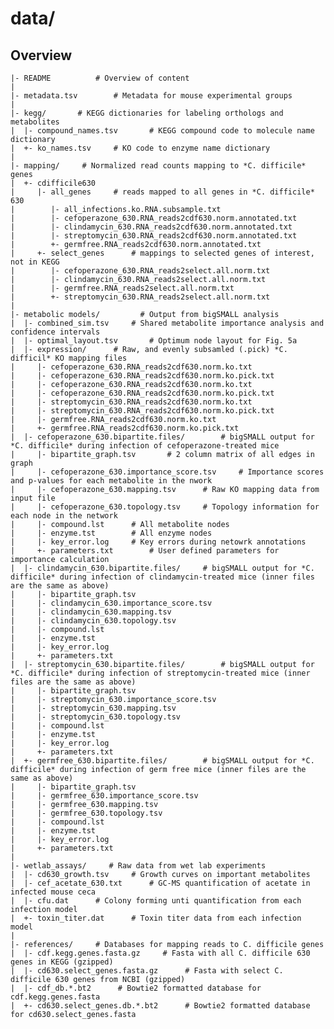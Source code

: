 data/
=======

Overview
--------
    |- README          # Overview of content
    |
    |- metadata.tsv 	   # Metadata for mouse experimental groups
    |
    |- kegg/       # KEGG dictionaries for labeling orthologs and metabolites
    |  |- compound_names.tsv       # KEGG compound code to molecule name dictionary
    |  +- ko_names.tsv     # KO code to enzyme name dictionary
    |
    |- mapping/     # Normalized read counts mapping to *C. difficile* genes
    |  +- cdifficile630
    |     |- all_genes     # reads mapped to all genes in *C. difficile* 630
    |        |- all_infections.ko.RNA.subsample.txt
    |        |- cefoperazone_630.RNA_reads2cdf630.norm.annotated.txt
    |        |- clindamycin_630.RNA_reads2cdf630.norm.annotated.txt
    |        |- streptomycin_630.RNA_reads2cdf630.norm.annotated.txt
    |        +- germfree.RNA_reads2cdf630.norm.annotated.txt
    |     +- select_genes      # mappings to selected genes of interest, not in KEGG
    |        |- cefoperazone_630.RNA_reads2select.all.norm.txt
    |        |- clindamycin_630.RNA_reads2select.all.norm.txt
    |        |- germfree.RNA_reads2select.all.norm.txt
    |        +- streptomycin_630.RNA_reads2select.all.norm.txt
    |
    |- metabolic models/         # Output from bigSMALL analysis
    |  |- combined_sim.tsv     # Shared metabolite importance analysis and confidence intervals
    |  |- optimal_layout.tsv       # Optimum node layout for Fig. 5a
    |  |- expression/      # Raw, and evenly subsamled (.pick) *C. difficil* KO mapping files
    |     |- cefoperazone_630.RNA_reads2cdf630.norm.ko.txt
    |     |- cefoperazone_630.RNA_reads2cdf630.norm.ko.pick.txt
    |     |- cefoperazone_630.RNA_reads2cdf630.norm.ko.txt
    |     |- cefoperazone_630.RNA_reads2cdf630.norm.ko.pick.txt
    |     |- streptomycin_630.RNA_reads2cdf630.norm.ko.txt
    |     |- streptomycin_630.RNA_reads2cdf630.norm.ko.pick.txt
    |     |- germfree.RNA_reads2cdf630.norm.ko.txt
    |     +- germfree.RNA_reads2cdf630.norm.ko.pick.txt
    |  |- cefoperazone_630.bipartite.files/        # bigSMALL output for *C. difficile* during infection of cefoperazone-treated mice
    |     |- bipartite_graph.tsv       # 2 column matrix of all edges in graph
    |     |- cefoperazone_630.importance_score.tsv     # Importance scores and p-values for each metabolite in the nwork
    |     |- cefoperazone_630.mapping.tsv      # Raw KO mapping data from input file
    |     |- cefoperazone_630.topology.tsv     # Topology information for each node in the network
    |     |- compound.lst      # All metabolite nodes
    |     |- enzyme.tst        # All enzyme nodes
    |     |- key_error.log     # Key errors during netowrk annotations
    |     +- parameters.txt        # User defined parameters for importance calculation
    |  |- clindamycin_630.bipartite.files/     # bigSMALL output for *C. difficile* during infection of clindamycin-treated mice (inner files are the same as above)
    |     |- bipartite_graph.tsv
    |     |- clindamycin_630.importance_score.tsv
    |     |- clindamycin_630.mapping.tsv
    |     |- clindamycin_630.topology.tsv
    |     |- compound.lst
    |     |- enzyme.tst
    |     |- key_error.log
    |     +- parameters.txt
    |  |- streptomycin_630.bipartite.files/        # bigSMALL output for *C. difficile* during infection of streptomycin-treated mice (inner files are the same as above)
    |     |- bipartite_graph.tsv
    |     |- streptomycin_630.importance_score.tsv
    |     |- streptomycin_630.mapping.tsv
    |     |- streptomycin_630.topology.tsv
    |     |- compound.lst
    |     |- enzyme.tst
    |     |- key_error.log
    |     +- parameters.txt
    |  +- germfree_630.bipartite.files/        # bigSMALL output for *C. difficile* during infection of germ free mice (inner files are the same as above)
    |     |- bipartite_graph.tsv
    |     |- germfree_630.importance_score.tsv
    |     |- germfree_630.mapping.tsv
    |     |- germfree_630.topology.tsv
    |     |- compound.lst
    |     |- enzyme.tst
    |     |- key_error.log
    |     +- parameters.txt
    |
    |- wetlab_assays/     # Raw data from wet lab experiments
    |  |- cd630_growth.tsv     # Growth curves on important metabolites
    |  |- cef_acetate_630.txt      # GC-MS quantification of acetate in infected mouse ceca
    |  |- cfu.dat      # Colony forming unti quantification from each infection model
    |  +- toxin_titer.dat      # Toxin titer data from each infection model
    |
    |- references/     # Databases for mapping reads to C. difficile genes
    |  |- cdf.kegg.genes.fasta.gz     # Fasta with all C. difficile 630 genes in KEGG (gzipped)
    |  |- cd630.select_genes.fasta.gz      # Fasta with select C. difficile 630 genes from NCBI (gzipped)
    |  |- cdf_db.*.bt2      # Bowtie2 formatted database for cdf.kegg.genes.fasta
    |  +- cd630.select_genes.db.*.bt2      # Bowtie2 formatted database for cd630.select_genes.fasta




